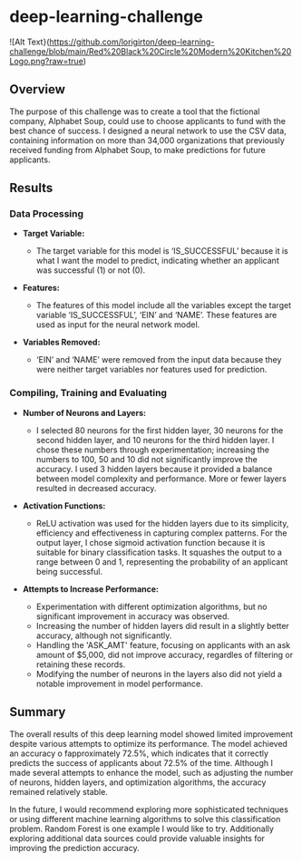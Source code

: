 # deep-learning-challenge
![Alt Text}(https://github.com/lorigirton/deep-learning-challenge/blob/main/Red%20Black%20Circle%20Modern%20Kitchen%20Logo.png?raw=true)
## Overview
The purpose of this challenge was to create a tool that the fictional company, Alphabet Soup, could use to choose applicants to fund with the best chance of success. I designed a neural network to use the CSV data, containing information on more than 34,000 organizations that previously received funding from Alphabet Soup, to make predictions for future applicants.

## Results

### Data Processing

- **Target Variable:**
  - The target variable for this model is ‘IS_SUCCESSFUL’ because it is what I want the model to predict, indicating whether an applicant was successful (1) or not (0).

- **Features:** 
  - The features of this model include all the variables except the target variable ‘IS_SUCCESSFUL’, ‘EIN’ and ‘NAME’. These features are used as input for the neural network model.

- **Variables Removed:** 
  - ‘EIN’ and ‘NAME’ were removed from the input data because they were neither target variables nor features used for prediction.

### Compiling, Training and Evaluating

- **Number of Neurons and Layers:** 
  - I selected 80 neurons for the first hidden layer, 30 neurons for the second hidden layer, and 10 neurons for the third hidden layer. I chose these numbers through experimentation; increasing the numbers to 100, 50 and 10 did not significantly improve the accuracy. I used 3 hidden layers because it provided a balance between model complexity and performance. More or fewer layers resulted in decreased accuracy. 

- **Activation Functions:**
  - ReLU activation was used for the hidden layers due to its simplicity, efficiency and effectiveness in capturing complex patterns. For the output layer, I chose  sigmoid activation function because it is suitable for binary classification tasks. It squashes the output to a range between 0 and 1, representing the probability of an applicant being successful.
 
- **Attempts to Increase Performance:**
  - Experimentation with different optimization algorithms, but no significant improvement in accuracy was observed.
  - Increasing the number of hidden layers did result in a slightly better accuracy, although not significantly.
  - Handling the 'ASK_AMT' feature, focusing on applicants with an ask amount of $5,000, did not improve accuracy, regardles of filtering or retaining these records.
  - Modifying the number of neurons in the layers also did not yield a notable improvement in model performance.
 
## Summary
The overall results of this deep learning model showed limited improvement despite various attempts to optimize its performance. The model achieved an accuracy o fapproximately 72.5%, which indicates that it correctly predicts the success of applicants about 72.5% of the time. Although I made several attempts to enhance the model, such as adjusting the number of neurons, hidden layers, and optimization algorithms, the accuracy remained relatively stable. 

In the future, I would recommend exploring more sophisticated techniques or using different machine learning algorithms to solve this classification problem. Random Forest is one example I would like to try. Additionally exploring additional data sources could provide valuable insights for improving the prediction accuracy.

